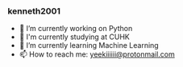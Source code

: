 ### kenneth2001

- 🔭 I’m currently working on Python
- 📖 I'm currently studying at CUHK
- 🌱 I’m currently learning Machine Learning
- 📫 How to reach me: yeekiiiiii@protonmail.com
